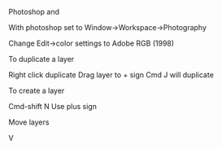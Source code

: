 Photoshop and 

With photoshop set to Window->Workspace->Photography

Change Edit->color settings to Adobe RGB (1998)

To duplicate a layer

Right click duplicate
Drag layer to + sign
Cmd J will duplicate

To create a layer

Cmd-shift N
Use plus sign

Move layers

V
